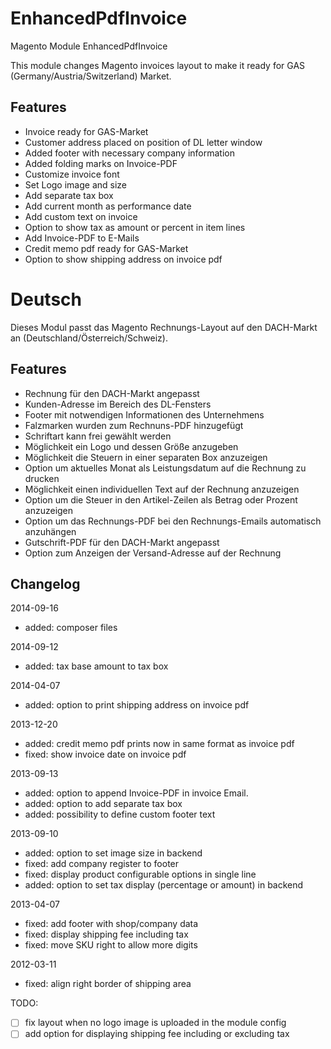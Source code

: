 EnhancedPdfInvoice
==================

Magento Module EnhancedPdfInvoice

This module changes Magento invoices layout to make it ready for GAS (Germany/Austria/Switzerland) Market.

Features
--------

* Invoice ready for GAS-Market
* Customer address placed on position of DL letter window
* Added footer with necessary company information
* Added folding marks on Invoice-PDF
* Customize invoice font
* Set Logo image and size
* Add separate tax box
* Add current month as performance date
* Add custom text on invoice
* Option to show tax as amount or percent in item lines
* Add Invoice-PDF to E-Mails
* Credit memo pdf ready for GAS-Market
* Option to show shipping address on invoice pdf

Deutsch
=======

Dieses Modul passt das Magento Rechnungs-Layout auf den DACH-Markt an (Deutschland/Österreich/Schweiz).

Features
--------

* Rechnung für den DACH-Markt angepasst
* Kunden-Adresse im Bereich des DL-Fensters
* Footer mit notwendigen Informationen des Unternehmens
* Falzmarken wurden zum Rechnuns-PDF hinzugefügt
* Schriftart kann frei gewählt werden
* Möglichkeit ein Logo und dessen Größe anzugeben
* Möglichkeit die Steuern in einer separaten Box anzuzeigen
* Option um aktuelles Monat als Leistungsdatum auf die Rechnung zu drucken
* Möglichkeit einen individuellen Text auf der Rechnung anzuzeigen
* Option um die Steuer in den Artikel-Zeilen als Betrag oder Prozent anzuzeigen
* Option um das Rechnungs-PDF bei den Rechnungs-Emails automatisch anzuhängen
* Gutschrift-PDF für den DACH-Markt angepasst
* Option zum Anzeigen der Versand-Adresse auf der Rechnung

Changelog
--------

2014-09-16

* added: composer files

2014-09-12

* added: tax base amount to tax box

2014-04-07

* added: option to print shipping address on invoice pdf

2013-12-20

* added: credit memo pdf prints now in same format as invoice pdf
* fixed: show invoice date on invoice pdf

2013-09-13

* added: option to append Invoice-PDF in invoice Email.
* added: option to add separate tax box
* added: possibility to define custom footer text

2013-09-10

* added: option to set image size in backend
* fixed: add company register to footer
* fixed: display product configurable options in single line
* added: option to set tax display (percentage or amount) in backend

2013-04-07

* fixed: add footer with shop/company data
* fixed: display shipping fee including tax
* fixed: move SKU right to allow more digits

2012-03-11

* fixed: align right border of shipping area

TODO: 

- [ ] fix layout when no logo image is uploaded in the module config
- [ ] add option for displaying shipping fee including or excluding tax